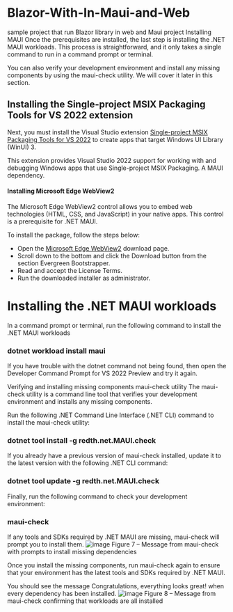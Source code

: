 # Blazor-With-In-Maui-and-Web
sample project that run Blazor library in web and Maui project
Installing MAUI
Once the prerequisites are installed, the last step is installing the .NET MAUI workloads. This process is straightforward, and it only takes a single command to run in a command prompt or terminal.

You can also verify your development environment and install any missing components by using the maui-check utility. We will cover it later in this section.

## Installing the Single-project MSIX Packaging Tools for VS 2022 extension

Next, you must install the Visual Studio extension [Single-project MSIX Packaging Tools for VS 2022](https://marketplace.visualstudio.com/items?itemName=ProjectReunion.MicrosoftSingleProjectMSIXPackagingToolsDev17) to create apps that target Windows UI Library (WinUI) 3.

This extension provides Visual Studio 2022 support for working with and debugging Windows apps that use Single-project MSIX Packaging. A MAUI dependency.

#### Installing Microsoft Edge WebView2
The Microsoft Edge WebView2 control allows you to embed web technologies (HTML, CSS, and JavaScript) in your native apps. This control is a prerequisite for .NET MAUI.

To install the package, follow the steps below:

- Open the [Microsoft Edge WebView2](https://developer.microsoft.com/en-us/microsoft-edge/webview2/) download page.
- Scroll down to the bottom and click the Download button from the section Evergreen Bootstrapper.
- Read and accept the License Terms.
- Run the downloaded installer as administrator.

# Installing the .NET MAUI workloads

In a command prompt or terminal, run the following command to install the .NET MAUI workloads

### dotnet workload install maui

If you have trouble with the dotnet command not being found, then open the Developer Command Prompt for VS 2022 Preview and try it again.

Verifying and installing missing components maui-check utility
The maui-check utility is a command line tool that verifies your development environment and installs any missing components.

Run the following .NET Command Line Interface (.NET CLI) command to install the maui-check utility:

### dotnet tool install -g redth.net.MAUI.check

If you already have a previous version of maui-check installed, update it to the latest version with the following .NET CLI command:

### dotnet tool update -g redth.net.MAUI.check

Finally, run the following command to check your development environment:

### maui-check

If any tools and SDKs required by .NET MAUI are missing, maui-check will prompt you to install them.
![image](https://user-images.githubusercontent.com/8823894/159461512-0b5fc665-a735-48ef-89db-ed6ed3735448.png)
Figure 7 – Message from maui-check with prompts to install missing dependencies

Once you install the missing components, run maui-check again to ensure that your environment has the latest tools and SDKs required by .NET MAUI.

You should see the message Congratulations, everything looks great! when every dependency has been installed.
![image](https://user-images.githubusercontent.com/8823894/159461728-69fc5e36-420f-439a-bac5-fef82c5427ef.png)
Figure 8 – Message from maui-check confirming that workloads are all installed
